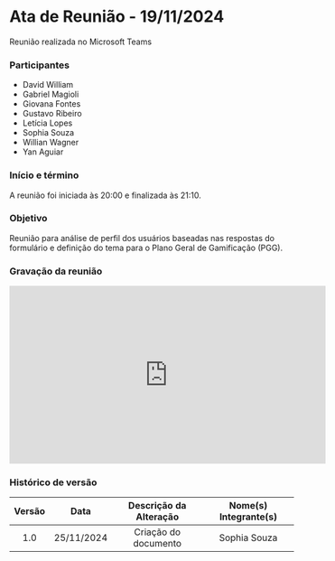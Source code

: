 # Ata de Reunião - 19/11/2024

Reunião realizada no Microsoft Teams

### Participantes
- David William
- Gabriel Magioli
- Giovana Fontes
- Gustavo Ribeiro
- Letícia Lopes
- Sophia Souza
- Willian Wagner
- Yan Aguiar

### Início e término
A reunião foi iniciada às 20:00 e finalizada às 21:10.

### Objetivo
Reunião para análise de perfil dos usuários baseadas nas respostas do formulário e definição do tema para o Plano Geral de Gamificação (PGG).

### Gravação da reunião

<iframe width="560" height="315" src="https://www.youtube.com/embed/avMM1C7LiNI" title="YouTube video player" frameborder="0" allow="accelerometer; autoplay; clipboard-write; encrypted-media; gyroscope; picture-in-picture; web-share" referrerpolicy="strict-origin-when-cross-origin" allowfullscreen></iframe>

### Histórico de versão

| Versão |    Data    | Descrição da Alteração | Nome(s) Integrante(s) |
| :----: | :--------: | :--------------------: | :-------------------: |
|  1.0   | 25/11/2024 |  Criação do documento  |      Sophia Souza     |